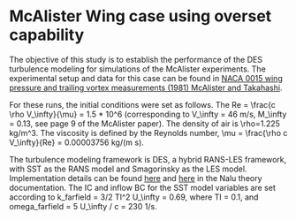 # McAlister Wing case using overset capability

The objective of this study is to establish the performance of the DES
turbulence modeling for simulations of the McAlister experiments. The
experimental setup and data for this case can be found
in
[NACA 0015 wing pressure and trailing vortex measurements (1981) McAlister and Takahashi](http://www.dtic.mil/cgi-bin/GetTRDoc?AD=ADA257317).

For these runs, the initial conditions were set as follows. The Re =
\frac{c \rho V_\infty}{\mu} = 1.5 * 10^6 (corresponding to V_\infty =
46 m/s, M_\infty = 0.13, see page 9 of the McAlister paper). The
density of air is \rho=1.225 kg/m^3. The viscosity is defined by the
Reynolds number, \mu = \frac{\rho c V_\infty}{Re} = 0.00003756 kg/(m s).

The turbulence modeling framework is DES, a hybrid RANS-LES framework,
with SST as the RANS model and Smagorinsky as the LES
model. Implementation details can be found
[here](http://nalu-wind.readthedocs.io/en/latest/source/theory/turbulenceModeling.html)
and
[here](http://nalu-wind.readthedocs.io/en/latest/source/theory/supportedEquationSet.html#shearstress-transport-sst-rans-model-suite)
in the Nalu theory documentation. The IC and inflow BC for the SST
model variables are set according to k_farfield = 3/2 TI^2 U_\infty =
0.69, where TI = 0.1, and omega_farfield = 5 U_\infty / c = 230 1/s.

